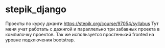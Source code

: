 # stepik_django
Проекты по курсу джанги https://stepik.org/course/97054/syllabus
Тут меня учат работать с дажнгой и параллельно три забавных проекта в компилочку проектов. Так же используется простенький fronted на уровне подключения bootstrap.
